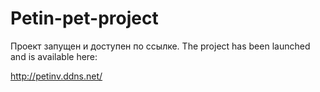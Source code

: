 # Petin-pet-project

Проект запущен и доступен по ссылке.
The project has been launched and is available here:

 http://petinv.ddns.net/

